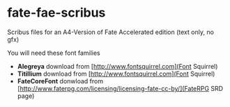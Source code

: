 fate-fae-scribus
================

Scribus files for an A4-Version of Fate Accelerated edition (text only, no gfx)

You will need these font families

* __Alegreya__ download from [http://www.fontsquirrel.com](Font Squirrel)
* __Titillium__ download from [http://www.fontsquirrel.com](Font Squirrel)
* __FateCoreFont__ donwload from [http://www.faterpg.com/licensing/licensing-fate-cc-by/](FateRPG SRD page)
